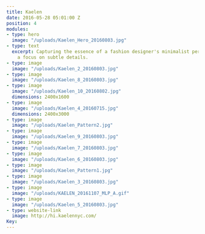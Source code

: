 ```yaml
---
title: Kaelen
date: 2016-05-28 05:01:00 Z
position: 4
modules:
- type: hero
  image: "/uploads/Kaelen_Hero_20160803.jpg"
- type: text
  excerpt: Capturing the essence of a fashion designer's minimalist perspective with
    a focus on subtle details.
- type: image
  image: "/uploads/Kaelen_2_20160803.jpg"
- type: image
  image: "/uploads/Kaelen_8_20160803.jpg"
- type: image
  image: "/uploads/Kaelen_10_20160802.jpg"
  dimensions: 2400x1600
- type: image
  image: "/uploads/Kaelen_4_20160715.jpg"
  dimensions: 2400x3000
- type: image
  image: "/uploads/Kaelen_Pattern2.jpg"
- type: image
  image: "/uploads/Kaelen_9_20160803.jpg"
- type: image
  image: "/uploads/Kaelen_7_20160803.jpg"
- type: image
  image: "/uploads/Kaelen_6_20160803.jpg"
- type: image
  image: "/uploads/Kaelen_Pattern1.jpg"
- type: image
  image: "/uploads/Kaelen_3_20160803.jpg"
- type: image
  image: "/uploads/KAELEN_20161107_MLP_A.gif"
- type: image
  image: "/uploads/Kaelen_5_20160803.jpg"
- type: website-link
  image: http://hi.kaelennyc.com/
Key: 
---
```


